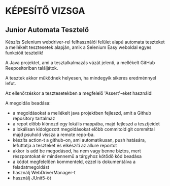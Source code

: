 # KÉPESÍTŐ VIZSGA
## Junior Automata Tesztelő


Készíts Selenium webdriver-rel felhasználói felület alapú automata teszteket a mellékelt tesztesetek alapján, amik a Selenium Easy weboldal egyes funkcióit tesztelik!

A Java projektet, ami a tesztalkalmazás vázát jelenti, a mellékelt GitHub Reepositoriban találjátok.

A tesztek akkor működnek helyesen, ha mindegyik sikeres eredménnyel lefut.

Az ellenőrzéskor a tesztesetekben a megfelelő 'Assert'-eket használd!

A megoldás beadása:
- a megoldásokat a mellékelt java projektben fejleszd, amit a Github repository tartalmaz
- a repot előbb klónozd egy lokális mappába, majd fejleszd a tesztjeidet
- a lokálisan kidolgozott megoldásokat előbb commitold git committal majd psuhold vissza a remote repo-ba.
- készíts action-t a github-on, ami automatikusan, push hatására, lefuttatja a teszteket és elkészíti az allure reportot
- akkor is add be megodásod, ha nem vagy benne biztos, mert részpontokat ér mindennemű a tárgyhoz kötődő kód beadása
- a kódot megfelelően kommenteld, ezzel is dokumentálva a feladatmegoldást
- használj WebDriverManager-t
- használj JUnit5-öt
